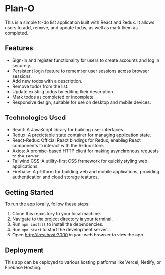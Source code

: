 # Plan-O

This is a simple to-do list application built with React and Redux. It allows users to add, remove, and update todos, as well as mark them as completed.

## Features

- Sign-in and register functionality for users to create accounts and log in securely.
- Persistent login feature to remember user sessions across browser sessions.
- Add new todos with a description.
- Remove todos from the list.
- Update existing todos by editing their description.
- Mark todos as completed or incomplete.
- Responsive design, suitable for use on desktop and mobile devices.

## Technologies Used

- React: A JavaScript library for building user interfaces.
- Redux: A predictable state container for managing application state.
- React-Redux: Official React bindings for Redux, enabling React components to interact with the Redux store.
- Axios: A promise-based HTTP client for making asynchronous requests to the server.
- Tailwind CSS: A utility-first CSS framework for quickly styling web applications.
- Firebase: A platform for building web and mobile applications, providing authentication and cloud storage features.

## Getting Started

To run the app locally, follow these steps:

1. Clone this repository to your local machine.
2. Navigate to the project directory in your terminal.
3. Run `npm install` to install the dependencies.
4. Run `npm start` to start the development server.
5. Open [http://localhost:3000](http://localhost:3000) in your web browser to view the app.

## Deployment

This app can be deployed to various hosting platforms like Vercel, Netlify, or Firebase Hosting. 


